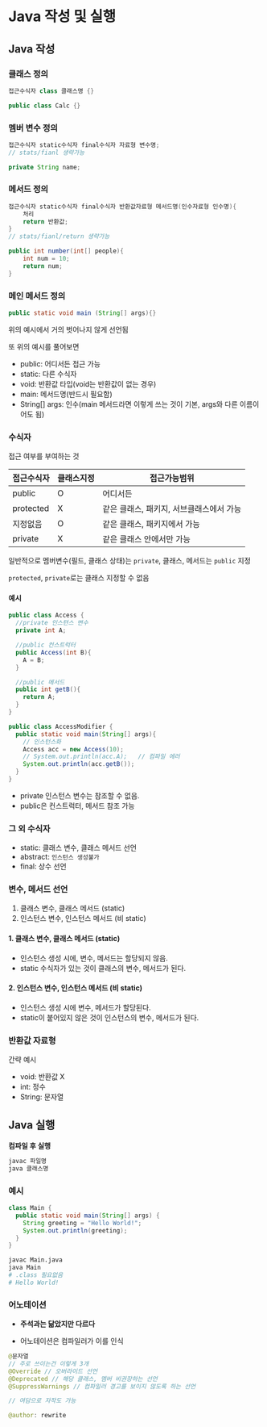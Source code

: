 # Java 작성 및 실행

## Java 작성

### 클래스 정의

```java
접근수식자 class 클래스명 {}

public class Calc {}
```

### 멤버 변수 정의

```java
접근수식자 static수식자 final수식자 자료형 변수명;
// stats/fianl 생략가능

private String name;
```

### 메서드 정의

```java
접근수식자 static수식자 final수식자 반환값자료형 메서드명(인수자료형 인수명){
    처리
    return 반환값;
}
// stats/fianl/return 생략가능

public int number(int[] people){
    int num = 10;
    return num;
}

```

### 메인 메서드 정의

```java
public static void main (String[] args){}
```

위의 예시에서 거의 벗어나지 않게 선언됨

또 위의 예시를 풀어보면

- public: 어디서든 접근 가능
- static: 다른 수식자
- void: 반환값 타입(void는 반환값이 없는 경우)
- main: 메서드명(반드시 필요함)
- String[] args: 인수(main 메서드라면 이렇게 쓰는 것이 기본, args와 다른 이름이어도 됨)

### 수식자

접근 여부를 부여하는 것

| 접근수식자 | 클래스지정 | 접근가능범위                             |
| ---------- | ---------- | ---------------------------------------- |
| public     | O          | 어디서든                                 |
| protected  | X          | 같은 클래스, 패키지, 서브클래스에서 가능 |
| 지정없음   | O          | 같은 클래스, 패키지에서 가능             |
| private    | X          | 같은 클래스 안에서만 가능                |

일반적으로 멤버변수(필드, 클래스 상태)는 `private`, 클래스, 메서드는 `public` 지정

`protected`, `private`로는 클래스 지정할 수 없음

#### 예시

```java
public class Access {
  //private 인스텬스 변수
  private int A;

  //public 컨스트럭터
  public Access(int B){
    A = B;
  }

  //public 메서드
  public int getB(){
    return A;
  }
}
```

```java
public class AccessModifier {
  public static void main(String[] args){
    // 인스턴스화
    Access acc = new Access(10);
    // System.out.println(acc.A);   // 컴파일 에러
    System.out.println(acc.getB());
  }
}
```

- private 인스턴스 변수는 참조할 수 없음.
- public은 컨스트럭터, 메서드 참조 가능

### 그 외 수식자

- static: 클래스 변수, 클래스 메서드 선언
- abstract: `인스턴스 생성불가`
- final: 상수 선언

### 변수, 메서드 선언

1. 클래스 변수, 클래스 메서드 (static)
2. 인스턴스 변수, 인스턴스 메서드 (비 static)

#### 1. 클래스 변수, 클래스 메서드 (static)

- 인스턴스 생성 시에, 변수, 메서드는 할당되지 않음.
- static 수식자가 있는 것이 클래스의 변수, 메서드가 된다.

#### 2. 인스턴스 변수, 인스턴스 메서드 (비 static)

- 인스턴스 생성 시에 변수, 메서드가 할당된다.
- static이 붙어있지 않은 것이 인스턴스의 변수, 메서드가 된다.

### 반환값 자료형

간략 예시

- void: 반환값 X
- int: 정수
- String: 문자열

## Java 실행

**컴파일 후 실행**

```bash
javac 파일명
java 클래스명
```

### 예시

```java
class Main {
  public static void main(String[] args) {
    String greeting = "Hello World!";
    System.out.println(greeting);
  }
}
```

```bash
javac Main.java
java Main
# .class 필요없음
# Hello World!
```

### 어노테이션

- **주석과는 닮았지만 다르다**

- 어노테이션은 컴파일러가 이를 인식

```java
@문자열
// 주로 쓰이는건 이렇게 3개
@Override // 오버라이드 선언
@Deprecated // 해당 클래스, 멤버 비권장하는 선언
@SuppressWarnings // 컴파일러 경고를 보이지 않도록 하는 선언

// 여담으로 자작도 가능

@author: rewrite
```
